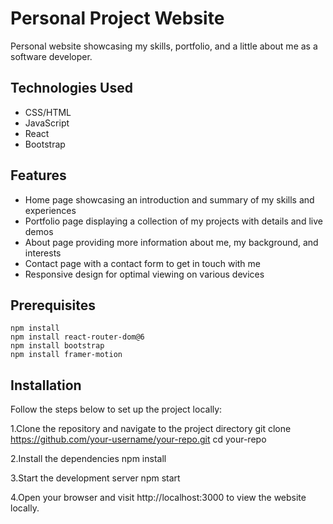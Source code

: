 # Personal Project Website
Personal website showcasing my skills, portfolio, and a little about me as a software developer.

## Technologies Used
- CSS/HTML
- JavaScript
- React
- Bootstrap

## Features
- Home page showcasing an introduction and summary of my skills and experiences
- Portfolio page displaying a collection of my projects with details and live demos
- About page providing more information about me, my background, and interests
- Contact page with a contact form to get in touch with me
- Responsive design for optimal viewing on various devices

## Prerequisites
```
npm install
npm install react-router-dom@6
npm install bootstrap
npm install framer-motion
```

## Installation
Follow the steps below to set up the project locally:

1.Clone the repository and navigate to the project directory
git clone https://github.com/your-username/your-repo.git
cd your-repo

2.Install the dependencies
npm install

3.Start the development server
npm start

4.Open your browser and visit http://localhost:3000 to view the website locally.

